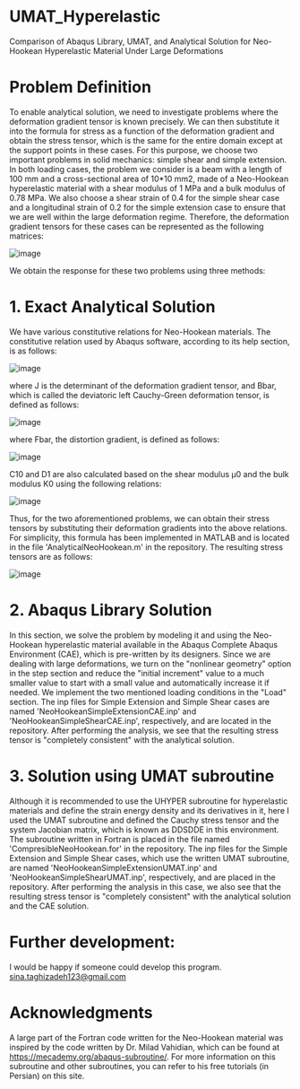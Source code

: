 # UMAT_Hyperelastic
Comparison of Abaqus Library, UMAT, and Analytical Solution for Neo-Hookean Hyperelastic Material Under Large Deformations
# Problem Definition
To enable analytical solution, we need to investigate problems where the deformation gradient tensor is known precisely. We can then substitute it into the formula for stress as a function of the deformation gradient and obtain the stress tensor, which is the same for the entire domain except at the support points in these cases. For this purpose, we choose two important problems in solid mechanics: simple shear and simple extension.
In both loading cases, the problem we consider is a beam with a length of 100 mm and a cross-sectional area of 10*10 mm2, made of a Neo-Hookean hyperelastic material with a shear modulus of 1 MPa and a bulk modulus of 0.78 MPa. We also choose a shear strain of 0.4 for the simple shear case and a longitudinal strain of 0.2 for the simple extension case to ensure that we are well within the large deformation regime. Therefore, the deformation gradient tensors for these cases can be represented as the following matrices:

![image](https://github.com/Sina-Taghizadeh/UMAT_Hyperelastic/assets/162900845/44c52ada-9f91-4e18-b349-bd216daa06cd)

We obtain the response for these two problems using three methods:
# 1. Exact Analytical Solution
We have various constitutive relations for Neo-Hookean materials. The constitutive relation used by Abaqus software, according to its help section, is as follows:

![image](https://github.com/Sina-Taghizadeh/UMAT_Hyperelastic/assets/162900845/ec20dafe-5c9e-47cc-815c-c334d52fa304)

where J is the determinant of the deformation gradient tensor, and Bbar, which is called the deviatoric left Cauchy-Green deformation tensor, is defined as follows:

![image](https://github.com/Sina-Taghizadeh/UMAT_Hyperelastic/assets/162900845/aaac1a16-988d-46b3-9c8f-c9bf3b264eea)

where Fbar, the distortion gradient, is defined as follows:

![image](https://github.com/Sina-Taghizadeh/UMAT_Hyperelastic/assets/162900845/fa95f2ba-3c26-45ff-8fc4-99ef187c76e3)

C10 and D1 are also calculated based on the shear modulus μ0 and the bulk modulus K0 using the following relations:

![image](https://github.com/Sina-Taghizadeh/UMAT_Hyperelastic/assets/162900845/f892d19f-9d25-46e6-b8af-2c33fe34fcf4)

Thus, for the two aforementioned problems, we can obtain their stress tensors by substituting their deformation gradients into the above relations. For simplicity, this formula has been implemented in MATLAB and is located in the file 'AnalyticalNeoHookean.m' in the repository. The resulting stress tensors are as follows:

![image](https://github.com/Sina-Taghizadeh/UMAT_Hyperelastic/assets/162900845/b0495973-75b3-432d-9a4c-023533a08b04)

# 2. Abaqus Library Solution
In this section, we solve the problem by modeling it and using the Neo-Hookean hyperelastic material available in the Abaqus Complete Abaqus Environment (CAE), which is pre-written by its designers. Since we are dealing with large deformations, we turn on the "nonlinear geometry" option in the step section and reduce the "initial increment" value to a much smaller value to start with a small value and automatically increase it if needed. We implement the two mentioned loading conditions in the "Load" section. The inp files for Simple Extension and Simple Shear cases are named 'NeoHookeanSimpleExtensionCAE.inp' and 'NeoHookeanSimpleShearCAE.inp', respectively, and are located in the repository. After performing the analysis, we see that the resulting stress tensor is "completely consistent" with the analytical solution.

# 3. Solution using UMAT subroutine
Although it is recommended to use the UHYPER subroutine for hyperelastic materials and define the strain energy density and its derivatives in it, here I used the UMAT subroutine and defined the Cauchy stress tensor and the system Jacobian matrix, which is known as DDSDDE in this environment. The subroutine written in Fortran is placed in the file named 'CompresibleNeoHookean.for' in the repository. The inp files for the Simple Extension and Simple Shear cases, which use the written UMAT subroutine, are named 'NeoHookeanSimpleExtensionUMAT.inp' and 'NeoHookeanSimpleShearUMAT.inp', respectively, and are placed in the repository. After performing the analysis in this case, we also see that the resulting stress tensor is "completely consistent" with the analytical solution and the CAE solution.

# Further development:
I would be happy if someone could develop this program. sina.taghizadeh123@gmail.com

# Acknowledgments
A large part of the Fortran code written for the Neo-Hookean material was inspired by the code written by Dr. Milad Vahidian, which can be found at https://mecademy.org/abaqus-subroutine/. For more information on this subroutine and other subroutines, you can refer to his free tutorials (in Persian) on this site.
